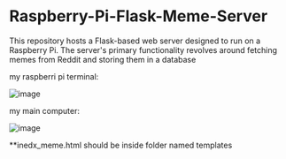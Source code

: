 # Raspberry-Pi-Flask-Meme-Server
This repository hosts a Flask-based web server designed to run on a Raspberry Pi. The server's primary functionality revolves around fetching memes from Reddit and storing them in a database

my raspberri pi terminal:




![image](https://github.com/oran950/Raspberry-Pi-Flask-Meme-Server/assets/43114098/136c94fc-a547-4809-a87a-30e4ce1e9893)                                             





my main computer:





![image](https://github.com/oran950/Raspberry-Pi-Flask-Meme-Server/assets/43114098/3ce2d320-34af-47da-8568-824b13fd94cb)




**inedx_meme.html should be inside folder named templates
